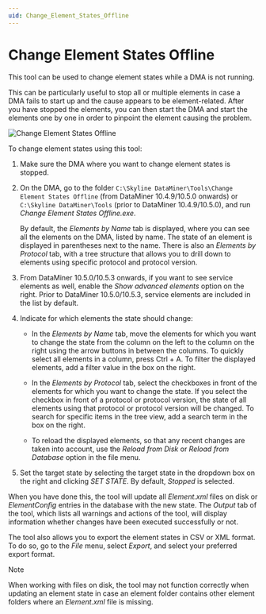 ```yaml
---
uid: Change_Element_States_Offline
---
```


# Change Element States Offline

This tool can be used to change element states while a DMA is not running.

This can be particularly useful to stop all or multiple elements in case a DMA fails to start up and the cause appears to be element-related. After you have stopped the elements, you can then start the DMA and start the elements one by one in order to pinpoint the element causing the problem.

![Change Element States Offline](~/develop/images/Change-Element-States-Offline.png)

To change element states using this tool:

1. Make sure the DMA where you want to change element states is stopped.

1. On the DMA, go to the folder `C:\Skyline DataMiner\Tools\Change Element States Offline` (from DataMiner 10.4.9/10.5.0 onwards<!-- 40117 -->) or `C:\Skyline DataMiner\Tools` (prior to DataMiner 10.4.9/10.5.0), and run *Change Element States Offline.exe*.

   By default, the *Elements by Name* tab is displayed, where you can see all the elements on the DMA, listed by name. The state of an element is displayed in parentheses next to the name. There is also an *Elements by Protocol* tab, with a tree structure that allows you to drill down to elements using specific protocol and protocol version.

1. From DataMiner 10.5.0/10.5.3 onwards<!--RN 41341-->, if you want to see service elements as well, enable the *Show advanced elements* option on the right. Prior to DataMiner 10.5.0/10.5.3, service elements are included in the list by default.

1. Indicate for which elements the state should change:

   - In the *Elements by Name* tab, move the elements for which you want to change the state from the column on the left to the column on the right using the arrow buttons in between the columns. To quickly select all elements in a column, press Ctrl + A. To filter the displayed elements, add a filter value in the box on the right.

   - In the *Elements by Protocol* tab, select the checkboxes in front of the elements for which you want to change the state. If you select the checkbox in front of a protocol or protocol version, the state of all elements using that protocol or protocol version will be changed. To search for specific items in the tree view, add a search term in the box on the right.

   - To reload the displayed elements, so that any recent changes are taken into account, use the *Reload from Disk* or *Reload from Database* option in the file menu.

1. Set the target state by selecting the target state in the dropdown box on the right and clicking *SET STATE*. By default, *Stopped* is selected.

When you have done this, the tool will update all *Element.xml* files on disk or *ElementConfig* entries in the database with the new state. The *Output* tab of the tool, which lists all warnings and actions of the tool, will display information whether changes have been executed successfully or not.

The tool also allows you to export the element states in CSV or XML format. To do so, go to the *File* menu, select *Export*, and select your preferred export format.

> [!NOTE]
> When working with files on disk, the tool may not function correctly when updating an element state in case an element folder contains other element folders where an *Element.xml* file is missing.
